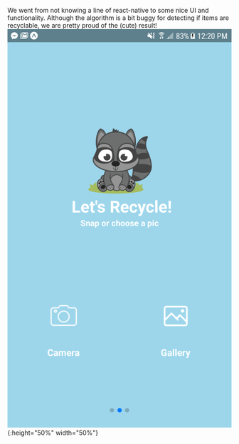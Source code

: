 We went from not knowing a line of react-native to some nice UI and functionality. Although the algorithm is a bit buggy for detecting if items are recyclable, we are pretty proud of the (cute) result!
![1](Images/gh_1.png?raw=true "1"){:height="50%" width="50%"}
